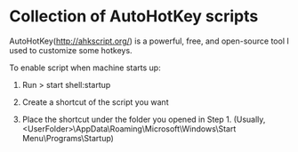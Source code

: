 # Collection of AutoHotKey scripts
AutoHotKey(http://ahkscript.org/) is a powerful, free, and open-source tool I used to customize some hotkeys.

To enable script when machine starts up:

1. Run > start shell:startup

2. Create a shortcut of the script you want

3. Place the shortcut under the folder you opened in Step 1. (Usually, \<UserFolder\>\AppData\Roaming\Microsoft\Windows\Start Menu\Programs\Startup) 
